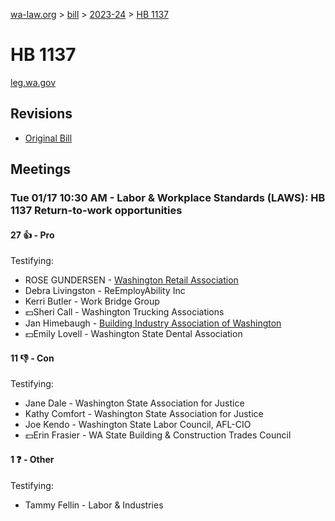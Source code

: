 [wa-law.org](/) > [bill](/bill/) > [2023-24](/bill/2023-24/) > [HB 1137](/bill/2023-24/hb/1137/)

# HB 1137
[leg.wa.gov](https://app.leg.wa.gov/billsummary?BillNumber=1137&Year=2023&Initiative=false)

## Revisions
* [Original Bill](1/)

## Meetings
### Tue 01/17 10:30 AM - Labor & Workplace Standards (LAWS): HB 1137 Return-to-work opportunities
#### 27 👍 - Pro
Testifying:
* ROSE GUNDERSEN - [Washington Retail Association](/org/washington_retail_association/)
* Debra Livingston - ReEmployAbility Inc
* Kerri Butler - Work Bridge Group
* 💵Sheri Call - Washington Trucking Associations
* Jan Himebaugh  - [Building Industry Association of Washington](/org/building_industry_association_of_washington/)
* 💵Emily Lovell - Washington State Dental Association

#### 11 👎 - Con
Testifying:
* Jane Dale - Washington State Association for Justice
* Kathy Comfort - Washington State Association for Justice
* Joe Kendo - Washington State Labor Council, AFL-CIO
* 💵Erin Frasier - WA State Building & Construction Trades Council

#### 1 ❓ - Other
Testifying:
* Tammy Fellin - Labor & Industries
